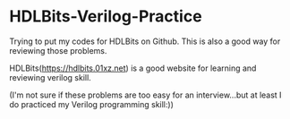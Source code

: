 # HDLBits-Verilog-Practice
Trying to put my codes for HDLBits on Github. This is also a good way for reviewing those problems.

HDLBits(https://hdlbits.01xz.net) is a good website for learning and reviewing verilog skill.

(I'm not sure if these problems are too easy for an interview...but at least I do practiced my Verilog programming skill:))
